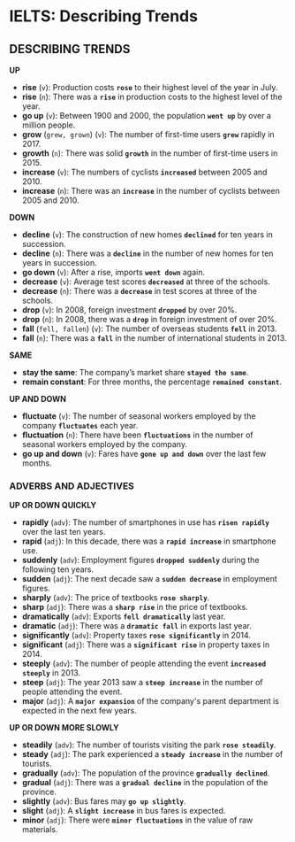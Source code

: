 # IELTS: Describing Trends


## DESCRIBING TRENDS

**UP**
- **rise** (`v`): Production costs **`rose`** to their highest level of the year in July.
- **rise** (`n`): There was a **`rise`** in production costs to the highest level of the year.
- **go up** (`v`): Between 1900 and 2000, the population **`went up`** by over a million people.
- **grow** (`grew, grown`) (`v`): The number of first-time users **`grew`** rapidly in 2017.
- **growth** (`n`): There was solid **`growth`** in the number of first-time users in 2015.
- **increase** (`v`): The numbers of cyclists **`increased`** between 2005 and 2010.
- **increase** (`n`): There was an **`increase`** in the number of cyclists between 2005 and 2010.

**DOWN**
- **decline** (`v`): The construction of new homes **`declined`** for ten years in succession.
- **decline** (`n`): There was a **`decline`** in the number of new homes for ten years in succession.
- **go down** (`v`): After a rise, imports **`went down`** again.
- **decrease** (`v`): Average test scores **`decreased`** at three of the schools.
- **decrease** (`n`): There was a **`decrease`** in test scores at three of the schools.
- **drop** (`v`): In 2008, foreign investment **`dropped`** by over 20%.
- **drop** (`n`): In 2008, there was a **`drop`** in foreign investment of over 20%.
- **fall** (`fell, fallen`) (`v`): The number of overseas students **`fell`** in 2013.
- **fall** (`n`): There was a **`fall`** in the number of international students in 2013.

**SAME**
- **stay the same**: The company’s market share **`stayed the same`**.
- **remain constant**: For three months, the percentage **`remained constant`**.

**UP AND DOWN**
- **fluctuate** (`v`): The number of seasonal workers employed by the company **`fluctuates`** each year.
- **fluctuation** (`n`): There have been **`fluctuations`** in the number of seasonal workers employed by the company.
- **go up and down** (`v`): Fares have **`gone up and down`** over the last few months.

### ADVERBS AND ADJECTIVES

**UP OR DOWN QUICKLY**
- **rapidly** (`adv`): The number of smartphones in use has **`risen rapidly`** over the last ten years.
- **rapid** (`adj`): In this decade, there was a **`rapid increase`** in smartphone use.
- **suddenly** (`adv`): Employment figures **`dropped suddenly`** during the following ten years.
- **sudden** (`adj`): The next decade saw a **`sudden decrease`** in employment figures.
- **sharply** (`adv`): The price of textbooks **`rose sharply`**.
- **sharp** (`adj`): There was a **`sharp rise`** in the price of textbooks.
- **dramatically** (`adv`): Exports **`fell dramatically`** last year.
- **dramatic** (`adj`): There was a **`dramatic fall`** in exports last year.
- **significantly** (`adv`): Property taxes **`rose significantly`** in 2014.
- **significant** (`adj`): There was a **`significant rise`** in property taxes in 2014.
- **steeply** (`adv`): The number of people attending the event **`increased steeply`** in 2013.
- **steep** (`adj`): The year 2013 saw a **`steep increase`** in the number of people attending the event.
- **major** (`adj`): A **`major expansion`** of the company's parent department is expected in the next few years.

**UP OR DOWN MORE SLOWLY**
- **steadily** (`adv`): The number of tourists visiting the park **`rose steadily`**.
- **steady** (`adj`): The park experienced a **`steady increase`** in the number of tourists.
- **gradually** (`adv`): The population of the province **`gradually declined`**.
- **gradual** (`adj`): There was a **`gradual decline`** in the population of the province.
- **slightly** (`adv`): Bus fares may **`go up slightly`**.
- **slight** (`adj`): A **`slight increase`** in bus fares is expected.
- **minor** (`adj`): There were **`minor fluctuations`** in the value of raw materials.

